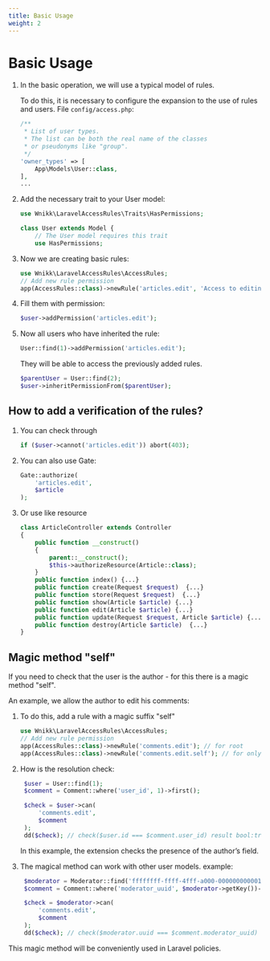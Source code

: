 ```yaml
---
title: Basic Usage
weight: 2
---
```


# Basic Usage

1. In the basic operation, we will use a typical model of rules.

    To do this, it is necessary to configure the expansion to the use of rules and users.
    File `config/access.php`:

    ```php
    /**
     * List of user types.
     * The list can be both the real name of the classes
     * or pseudonyms like "group".
     */
    'owner_types' => [
        App\Models\User::class,
    ],
    ...
    ```

2. Add the necessary trait to your User model:

    ```php
    use Wnikk\LaravelAccessRules\Traits\HasPermissions;
    
    class User extends Model {
        // The User model requires this trait
        use HasPermissions;
    ```

3. Now we are creating basic rules:

    ```php
    use Wnikk\LaravelAccessRules\AccessRules;
    // Add new rule permission
    app(AccessRules::class)->newRule('articles.edit', 'Access to editing articles');
    ```

4. Fill them with permission:

    ```php
    $user->addPermission('articles.edit');
    ```


5. Now all users who have inherited the rule:

    ```php
    User::find(1)->addPermission('articles.edit');
    ```
    They will be able to access the previously added rules.

    ```php
    $parentUser = User::find(2);
    $user->inheritPermissionFrom($parentUser);
    ```

## How to add a verification of the rules?

1.  You can check through

    ```php
    if ($user->cannot('articles.edit')) abort(403);
    ```

2. You can also use Gate:

    ```php
    Gate::authorize(
        'articles.edit',
        $article
    );
    ```

3. Or use like resource

    ```php
    class ArticleController extends Controller
    {
        public function __construct()
        {
            parent::__construct();
            $this->authorizeResource(Article::class);
        }
        public function index() {...}
        public function create(Request $request)  {...}
        public function store(Request $request)  {...}
        public function show(Article $article) {...}
        public function edit(Article $article) {...}
        public function update(Request $request, Article $article) {...}
        public function destroy(Article $article)  {...}
    }
    ```

## Magic method "self"

If you need to check that the user is the author - for this there is a magic method "self".

An example, we allow the author to edit his comments:

1. To do this, add a rule with a magic suffix "self"

    ```php
    use Wnikk\LaravelAccessRules\AccessRules;
    // Add new rule permission
   app(AccessRules::class)->newRule('comments.edit'); // for root
    app(AccessRules::class)->newRule('comments.edit.self'); // for only author
    ```
2. How is the resolution check:

   ```php
    $user = User::find(1);
    $comment = Comment::where('user_id', 1)->first();

    $check = $user->can(
        'comments.edit',
        $comment
    );
    dd($check); // check($user.id === $comment.user_id) result bool:true
    ```
    In this example, the extension checks the presence of the author’s field.

3. The magical method can work with other user models. example:

   ```php
    $moderator = Moderator::find('ffffffff-ffff-4fff-a000-000000000001');
    $comment = Comment::where('moderator_uuid', $moderator->getKey())->first();

    $check = $moderator->can(
        'comments.edit',
        $comment
    );
    dd($check); // check($moderator.uuid === $comment.moderator_uuid) result bool:true
    ```

This magic method will be conveniently used in Laravel policies.
